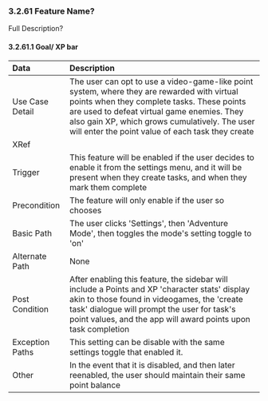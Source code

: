 ### 3.2.61 Feature Name?

Full Description?

#### 3.2.61.1 Goal/ XP bar

| Data            | Description|
| :-------------- | :--------------|
| Use Case Detail | The user can opt to use a video-game-like point system, where they are rewarded with virtual points when they complete tasks.  These points are used to defeat virtual game enemies.  They also gain XP, which grows cumulatively. The user will enter the point value of each task they create |
| XRef            ||
| Trigger         | This feature will be enabled if the user decides to enable it from the settings menu, and it will be present when they create tasks, and when they mark them complete|
| Precondition    | The feature will only enable if the user so chooses|
| Basic Path      | The user clicks 'Settings', then 'Adventure Mode', then toggles the mode's setting toggle to 'on'|
| Alternate Path  | None|
| Post Condition  | After enabling this feature, the sidebar will include a Points and XP 'character stats' display akin to those found in videogames, the 'create task' dialogue will prompt the user for task's point values, and the app will award points upon task completion                                  |
| Exception Paths | This setting can be disable with the same settings toggle that enabled it.|
| Other           | In the event that it is disabled, and then later reenabled, the user should maintain their same point balance                                                 
